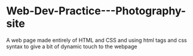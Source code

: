 # Web-Dev-Practice---Photography-site
A web page made entirely of HTML and CSS and using html tags and css syntax to give a bit of dynamic touch to the webpage
